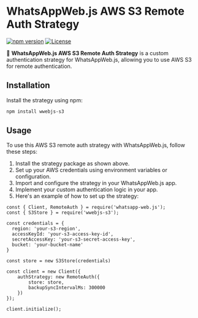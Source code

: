 # WhatsAppWeb.js AWS S3 Remote Auth Strategy

[![npm version](https://img.shields.io/npm/v/wwebjs-s3.svg)](https://www.npmjs.com/package/wwebjs-s3)
[![License](https://img.shields.io/npm/l/wwebjs-s3.svg)](https://github.com/mrfelipemartins/wwebjs-s3/blob/main/LICENSE)

🚀 **WhatsAppWeb.js AWS S3 Remote Auth Strategy** is a custom authentication strategy for WhatsAppWeb.js, allowing you to use AWS S3 for remote authentication.

## Installation

Install the strategy using npm:

```bash
npm install wwebjs-s3
```

## Usage

To use this AWS S3 remote auth strategy with WhatsAppWeb.js, follow these steps:

1. Install the strategy package as shown above.
2. Set up your AWS credentials using environment variables or configuration.
3. Import and configure the strategy in your WhatsAppWeb.js app.
4. Implement your custom authentication logic in your app.
5. Here's an example of how to set up the strategy:

```javascipt
const { Client, RemoteAuth } = require('whatsapp-web.js');
const { S3Store } = require('wwebjs-s3');

const credentials = {
  region: 'your-s3-region',
  accessKeyId: 'your-s3-access-key-id',
  secretAccessKey: 'your-s3-secret-access-key',
  bucket: 'your-bucket-name'
}

const store = new S3Store(credentials)

const client = new Client({
    authStrategy: new RemoteAuth({
        store: store,
        backupSyncIntervalMs: 300000
    })
});

client.initialize();
```